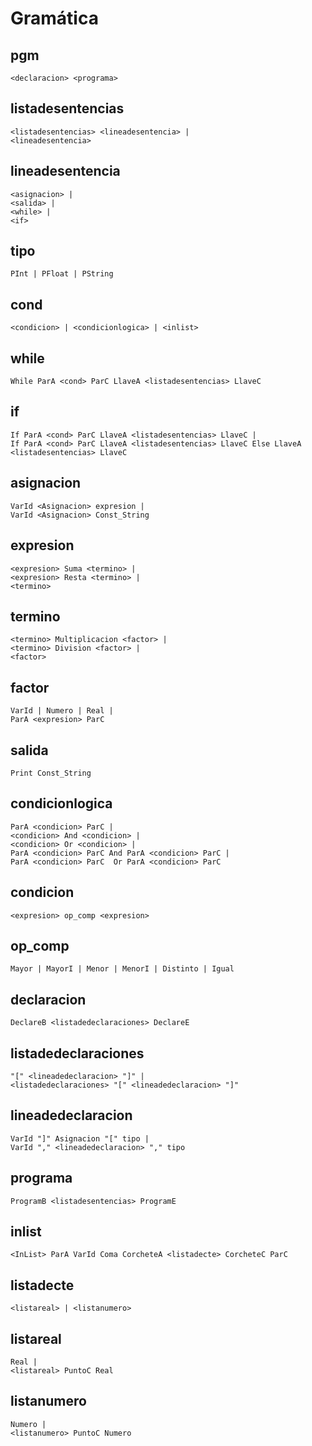 # Gramática

## pgm

    <declaracion> <programa>

## listadesentencias

    <listadesentencias> <lineadesentencia> |
    <lineadesentencia>

## lineadesentencia

    <asignacion> |
    <salida> |
    <while> |
    <if>

## tipo

    PInt | PFloat | PString

## cond

    <condicion> | <condicionlogica> | <inlist>

## while

    While ParA <cond> ParC LlaveA <listadesentencias> LlaveC

## if

    If ParA <cond> ParC LlaveA <listadesentencias> LlaveC |
    If ParA <cond> ParC LlaveA <listadesentencias> LlaveC Else LlaveA <listadesentencias> LlaveC

## asignacion

    VarId <Asignacion> expresion |
    VarId <Asignacion> Const_String

## expresion

    <expresion> Suma <termino> |
    <expresion> Resta <termino> |
    <termino>

## termino

    <termino> Multiplicacion <factor> |
    <termino> Division <factor> |
    <factor>

## factor

    VarId | Numero | Real |
    ParA <expresion> ParC

## salida

    Print Const_String

## condicionlogica

    ParA <condicion> ParC |
    <condicion> And <condicion> |
    <condicion> Or <condicion> |
    ParA <condicion> ParC And ParA <condicion> ParC |
    ParA <condicion> ParC  Or ParA <condicion> ParC

## condicion

    <expresion> op_comp <expresion>

## op_comp

    Mayor | MayorI | Menor | MenorI | Distinto | Igual

## declaracion

    DeclareB <listadedeclaraciones> DeclareE

## listadedeclaraciones

    "[" <lineadedeclaracion> "]" |
    <listadedeclaraciones> "[" <lineadedeclaracion> "]"

## lineadedeclaracion

    VarId "]" Asignacion "[" tipo |
    VarId "," <lineadedeclaracion> "," tipo

## programa

    ProgramB <listadesentencias> ProgramE

## inlist

    <InList> ParA VarId Coma CorcheteA <listadecte> CorcheteC ParC

## listadecte

    <listareal> | <listanumero>

## listareal

    Real |
    <listareal> PuntoC Real

## listanumero

    Numero |
    <listanumero> PuntoC Numero